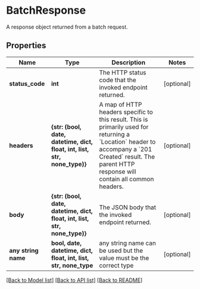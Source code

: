 # BatchResponse

A response object returned from a batch request.

## Properties
Name | Type | Description | Notes
------------ | ------------- | ------------- | -------------
**status_code** | **int** | The HTTP status code that the invoked endpoint returned. | [optional] 
**headers** | **{str: (bool, date, datetime, dict, float, int, list, str, none_type)}** | A map of HTTP headers specific to this result. This is primarily used for returning a &#x60;Location&#x60; header to accompany a &#x60;201 Created&#x60; result.  The parent HTTP response will contain all common headers. | [optional] 
**body** | **{str: (bool, date, datetime, dict, float, int, list, str, none_type)}** | The JSON body that the invoked endpoint returned. | [optional] 
**any string name** | **bool, date, datetime, dict, float, int, list, str, none_type** | any string name can be used but the value must be the correct type | [optional]

[[Back to Model list]](../README.md#documentation-for-models) [[Back to API list]](../README.md#documentation-for-api-endpoints) [[Back to README]](../README.md)


